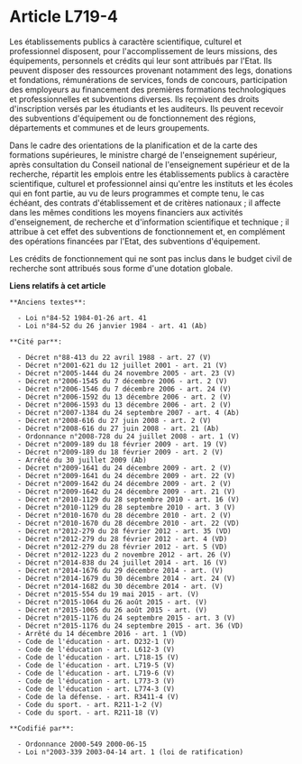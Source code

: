 # Article L719-4

Les établissements publics à caractère scientifique, culturel et professionnel disposent, pour l'accomplissement de leurs
missions, des équipements, personnels et crédits qui leur sont attribués par l'Etat. Ils peuvent disposer des ressources
provenant notamment des legs, donations et fondations, rémunérations de services, fonds de concours, participation des
employeurs au financement des premières formations technologiques et professionnelles et subventions diverses. Ils reçoivent
des droits d'inscription versés par les étudiants et les auditeurs. Ils peuvent recevoir des subventions d'équipement ou de
fonctionnement des régions, départements et communes et de leurs groupements.

Dans le cadre des orientations de la planification et de la carte des formations supérieures, le ministre chargé de
l'enseignement supérieur, après consultation du Conseil national de l'enseignement supérieur et de la recherche, répartit les
emplois entre les établissements publics à caractère scientifique, culturel et professionnel ainsi qu'entre les instituts et
les écoles qui en font partie, au vu de leurs programmes et compte tenu, le cas échéant, des contrats d'établissement et de
critères nationaux ; il affecte dans les mêmes conditions les moyens financiers aux activités d'enseignement, de recherche et
d'information scientifique et technique ; il attribue à cet effet des subventions de fonctionnement et, en complément des
opérations financées par l'Etat, des subventions d'équipement.

Les crédits de fonctionnement qui ne sont pas inclus dans le budget civil de recherche sont attribués sous forme d'une
dotation globale.

**Liens relatifs à cet article**

	**Anciens textes**:

	  - Loi n°84-52 1984-01-26 art. 41
	  - Loi n°84-52 du 26 janvier 1984 - art. 41 (Ab)

	**Cité par**:

	  - Décret n°88-413 du 22 avril 1988 - art. 27 (V)
	  - Décret n°2001-621 du 12 juillet 2001 - art. 21 (V)
	  - Décret n°2005-1444 du 24 novembre 2005 - art. 23 (V)
	  - Décret n°2006-1545 du 7 décembre 2006 - art. 2 (V)
	  - Décret n°2006-1546 du 7 décembre 2006 - art. 24 (V)
	  - Décret n°2006-1592 du 13 décembre 2006 - art. 2 (V)
	  - Décret n°2006-1593 du 13 décembre 2006 - art. 2 (V)
	  - Décret n°2007-1384 du 24 septembre 2007 - art. 4 (Ab)
	  - Décret n°2008-616 du 27 juin 2008 - art. 2 (V)
	  - Décret n°2008-616 du 27 juin 2008 - art. 21 (Ab)
	  - Ordonnance n°2008-728 du 24 juillet 2008 - art. 1 (V)
	  - Décret n°2009-189 du 18 février 2009 - art. 19 (V)
	  - Décret n°2009-189 du 18 février 2009 - art. 2 (V)
	  - Arrêté du 30 juillet 2009 (Ab)
	  - Décret n°2009-1641 du 24 décembre 2009 - art. 2 (V)
	  - Décret n°2009-1641 du 24 décembre 2009 - art. 22 (V)
	  - Décret n°2009-1642 du 24 décembre 2009 - art. 2 (V)
	  - Décret n°2009-1642 du 24 décembre 2009 - art. 21 (V)
	  - Décret n°2010-1129 du 28 septembre 2010 - art. 16 (V)
	  - Décret n°2010-1129 du 28 septembre 2010 - art. 3 (V)
	  - Décret n°2010-1670 du 28 décembre 2010 - art. 2 (V)
	  - Décret n°2010-1670 du 28 décembre 2010 - art. 22 (VD)
	  - Décret n°2012-279 du 28 février 2012 - art. 35 (VD)
	  - Décret n°2012-279 du 28 février 2012 - art. 4 (VD)
	  - Décret n°2012-279 du 28 février 2012 - art. 5 (VD)
	  - Décret n°2012-1223 du 2 novembre 2012 - art. 26 (V)
	  - Décret n°2014-838 du 24 juillet 2014 - art. 16 (V)
	  - Décret n°2014-1676 du 29 décembre 2014 - art. (V)
	  - Décret n°2014-1679 du 30 décembre 2014 - art. 24 (V)
	  - Décret n°2014-1682 du 30 décembre 2014 - art. (V)
	  - Décret n°2015-554 du 19 mai 2015 - art. (V)
	  - Décret n°2015-1064 du 26 août 2015 - art. (V)
	  - Décret n°2015-1065 du 26 août 2015 - art. (V)
	  - Décret n°2015-1176 du 24 septembre 2015 - art. 3 (V)
	  - Décret n°2015-1176 du 24 septembre 2015 - art. 36 (VD)
	  - Arrêté du 14 décembre 2016 - art. 1 (VD)
	  - Code de l'éducation - art. D232-1 (V)
	  - Code de l'éducation - art. L612-3 (V)
	  - Code de l'éducation - art. L718-15 (V)
	  - Code de l'éducation - art. L719-5 (V)
	  - Code de l'éducation - art. L719-6 (V)
	  - Code de l'éducation - art. L773-3 (V)
	  - Code de l'éducation - art. L774-3 (V)
	  - Code de la défense. - art. R3411-4 (V)
	  - Code du sport. - art. R211-1-2 (V)
	  - Code du sport. - art. R211-18 (V)

	**Codifié par**:

	  - Ordonnance 2000-549 2000-06-15
	  - Loi n°2003-339 2003-04-14 art. 1 (loi de ratification)
